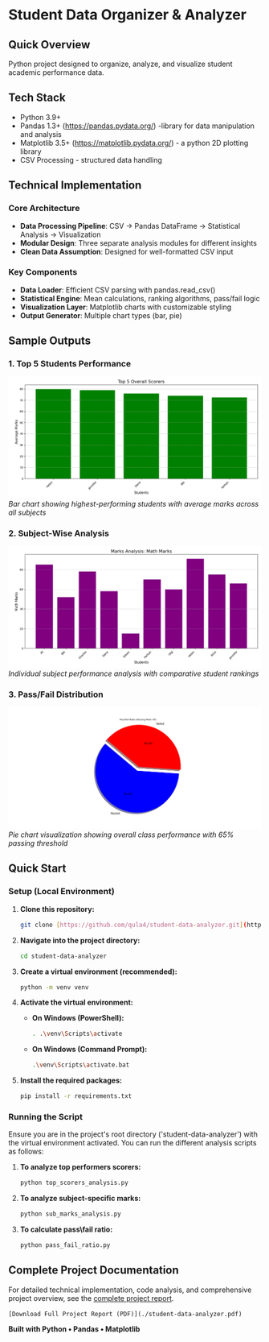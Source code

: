 # Student Data Organizer & Analyzer

## Quick Overview
Python project designed to organize, analyze, and visualize student academic performance data.


## Tech Stack
* Python 3.9+
* Pandas 1.3+ (https://pandas.pydata.org/) -library for data manipulation and analysis
* Matplotlib 3.5+ (https://matplotlib.pydata.org/) - a python 2D plotting library
* CSV Processing - structured data handling

## Technical Implementation
  
### Core Architecture
- **Data Processing Pipeline**: CSV → Pandas DataFrame → Statistical Analysis → Visualization
- **Modular Design**: Three separate analysis modules for different insights
- **Clean Data Assumption**: Designed for well-formatted CSV input

### Key Components
- **Data Loader**: Efficient CSV parsing with pandas.read_csv()
- **Statistical Engine**: Mean calculations, ranking algorithms, pass/fail logic
- **Visualization Layer**: Matplotlib charts with customizable styling
- **Output Generator**: Multiple chart types (bar, pie)


## Sample Outputs

### 1. Top 5 Students Performance
![Top Students Chart](./images/top_students.png)
*Bar chart showing highest-performing students with average marks across all subjects*

### 2. Subject-Wise Analysis  
![Math Analysis](./images/math_analysis.png)
*Individual subject performance analysis with comparative student rankings*

### 3. Pass/Fail Distribution
![Pass Fail Ratio](./images/pass_fail_pie.png)
*Pie chart visualization showing overall class performance with 65% passing threshold*



## Quick Start

### Setup (Local Environment)
1. **Clone this repository:**
    ```bash
    git clone [https://github.com/qula4/student-data-analyzer.git](https://github.com/qula4/student-data-analyzer.git)
    ```

2. **Navigate into the project directory:**
    ```bash
    cd student-data-analyzer
    ```
3. **Create a virtual environment (recommended):**
    ```bash
    python -m venv venv
    ```
4. **Activate the virtual environment:**
    * **On Windows (PowerShell):**
        ```bash
        . .\venv\Scripts\activate
        ```
    * **On Windows (Command Prompt):**
        ```bash
        .\venv\Scripts\activate.bat
        ```
5. **Install the required packages:**
    ```bash
    pip install -r requirements.txt
    ```

### Running the Script
  Ensure you are in the project's root directory ('student-data-analyzer') with the virtual environment activated.
You can run the different analysis scripts as follows:
1. **To analyze top performers scorers:**
    ```bash
    python top_scorers_analysis.py 
    ```
2. **To analyze subject-specific marks:**
     ```bash
    python sub_marks_analysis.py 
    ```
3. **To calculate pass\fail ratio:**
      ```bash
    python pass_fail_ratio.py 
    ```


## Complete Project Documentation
For detailed technical implementation, code analysis, and comprehensive project overview, see the [complete project report](./student-data-analyzer.pdf).
<!-- end list -->
    [Download Full Project Report (PDF)](./student-data-analyzer.pdf)


**Built with Python • Pandas • Matplotlib**
